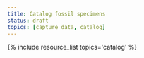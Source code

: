 ```yaml
---
title: Catalog fossil specimens
status: draft
topics: [capture data, catalog]
---
```


{% include resource_list topics='catalog' %}
